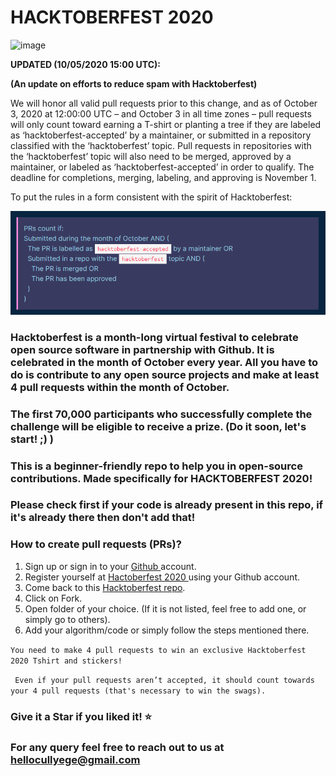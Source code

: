 # HACKTOBERFEST 2020

![image](hacktoberfest.png)

**UPDATED (10/05/2020 15:00 UTC):** 

**(An update on efforts to reduce spam with Hacktoberfest)**

We will honor all valid pull requests prior to this change, and as of October 3, 2020 at 12:00:00 UTC – and October 3 in all time zones – pull requests will only count toward earning a T-shirt or planting a tree if they are labeled as ‘hacktoberfest-accepted’ by a maintainer, or submitted in a repository classified with the ‘hacktoberfest’ topic. Pull requests in repositories with the ‘hacktoberfest’ topic will also need to be merged, approved by a maintainer, or labeled as ‘hacktoberfest-accepted’ in order to qualify. The deadline for completions, merging, labeling, and approving is November 1.

To put the rules in a form consistent with the spirit of Hacktoberfest:

![image](NewRules.png)

### Hacktoberfest is a month-long virtual festival to celebrate open source software in partnership with Github. It is celebrated in the month of October every year. All you have to do is contribute to any open source projects and make at least 4 pull requests within the month of October.

### The first 70,000 participants who successfully complete the challenge will be eligible to receive a prize. (Do it soon, let's start! ;) )

### This is a beginner-friendly repo to help you in open-source contributions. Made specifically for HACKTOBERFEST 2020!

### Please check first if your code is already present in this repo, if it's already there then don't add that!

### How to create pull requests (PRs)?
  1. Sign up or sign in to your <a href="https://github.com/"> Github </a> account.
  2. Register yourself at <a href="https://hacktoberfest.digitalocean.com/"> Hactoberfest 2020 </a> using your Github account.
  3. Come back to this <a href="https://github.com/Cullyege/Hacktoberfest2020"> Hacktoberfest repo</a>.
  4. Click on Fork.
  4. Open folder of your choice. (If it is not listed, feel free to add one, or simply go to others).
  5. Add your algorithm/code or simply follow the steps mentioned there.
  

` You need to make 4 pull requests to win an exclusive Hacktoberfest 2020 Tshirt and stickers! `

` Even if your pull requests aren’t accepted, it should count towards your 4 pull requests (that's necessary to win the swags).`

### Give it a Star if you liked it! ⭐

### For any query feel free to reach out to us at hellocullyege@gmail.com
